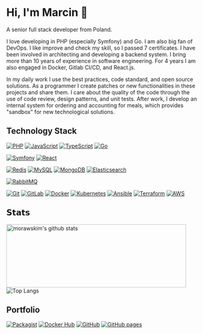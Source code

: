 # Hi, I'm Marcin 👋

A senior full stack developer from Poland.

I love developing in PHP (especially Symfony) and Go. I am also big fan of DevOps. I like improve and check my skill, so I passed 7 certificates.
I have been involved in architecting and developing a backend system. I bring more than 10 years of experience in software engineering. For 4 years I am also engaged in Docker, Gitlab CI/CD, and React.js.

In my daily work I use the best practices, code standard, and open source solutions. As a programmer I create patches or new functionalities in these projects and share them. I care about the quality of the code through the use of code review, design patterns, and unit tests.
After work, I develop an internal system for ordering and accounting for meals, which provides "sandbox" for new technological solutions.

## Technology Stack

[![PHP](https://img.shields.io/badge/-PHP-3776AB?style=flat-square&logo=php&logoColor=ffffff)](https://www.php.net/)
[![JavaScript](https://img.shields.io/badge/-JavaScript-%23F7DF1C?style=flat-square&logo=javascript&logoColor=000000&labelColor=%23F7DF1C&color=%23FFCE5A)](https://www.javascript.com/)
[![TypeScript](https://img.shields.io/badge/-TypeScript-007ACC?style=flat-square&logo=typescript&logoColor=white)](https://www.typescriptlang.org/)
[![Go](https://img.shields.io/badge/-Go-%2300ADD8.svg?style=flat-square&logo=go&logoColor=white)](https://go.dev/)

[![Symfony](https://img.shields.io/badge/-Symfony-092E20?style=flat-square&logo=Symfony&logoColor=ffffff)](https://www.symfony.com/)
[![React](https://img.shields.io/badge/-React-%23282C34?style=flat-square&logo=react)](https://reactjs.org/)

[![Redis](https://img.shields.io/badge/-Redis-DC382D?style=flat-square&logo=Redis&logoColor=ffffff)](https://redis.io/)
[![MySQL](https://img.shields.io/badge/-MySQL-4479A1?style=flat-square&logo=MySQL&logoColor=ffffff)](https://www.mysql.com/)
[![MongoDB](https://img.shields.io/badge/-MongoDB-47A248?style=flat-square&logo=MongoDB&logoColor=ffffff)](https://www.mongodb.com/)
[![Elasticsearch](https://img.shields.io/badge/-Elasticsearch-005571?style=flat-square&logo=Elasticsearch&logoColor=ffffff)](https://www.elastic.co/)

[![RabbitMQ](https://img.shields.io/badge/-RabbitMQ-FF6600?style=flat-square&logo=RabbitMQ&logoColor=ffffff)](https://www.rabbitmq.com/)

[![Git](https://img.shields.io/badge/-Git-%23F05032?style=flat-square&logo=git&logoColor=%23ffffff)](https://git-scm.com/)
[![GitLab](https://img.shields.io/badge/-GitLab%20CI%2FCD-FCA121?style=flat-square&logo=gitlab)](https://gitlab.com/)
[![Docker](https://img.shields.io/badge/-Docker-2496ED?style=flat-square&logo=docker&logoColor=ffffff)](https://www.docker.com/)
[![Kubernetes](https://img.shields.io/badge/-Kubernetes-326CE5?style=flat-square&logo=Kubernetes&logoColor=ffffff)](https://kubernetes.io/)
[![Ansible](https://img.shields.io/badge/Ansible-black?style=flat-square&logo=ansible)](https://www.ansible.com/)
[![Terraform](https://img.shields.io/badge/-Terraform-7B41BD?style=flat-square&logo=terraform&logoColor=ffffff)](https://www.terraform.io/)
[![AWS](https://img.shields.io/badge/-AWS-FF9900?style=flat-square&logo=amazon-aws&logoColor=white)](https://aws.amazon.com/)


## 𝗦𝘁𝗮𝘁𝘀

<!--
![morawskim's github stats](https://github-readme-stats.vercel.app/api?username=morawskim&show_icons=true&theme=nord)
![Top Langs](https://github-readme-stats.vercel.app/api/top-langs/?username=morawskim&layout=compact&hide=vim%20script,vim%20snippet)
-->

<img align="left" width="470" height="165" src="https://github-readme-stats.vercel.app/api?username=morawskim&show_icons=true&theme=nord" alt="morawskim's github stats"/>
  
<img align="center" src="https://github-readme-stats.vercel.app/api/top-langs/?username=morawskim&layout=compact&hide=vim%20script,vim%20snippet,roff&exclude_repo=morawskim.github.io&langs_count=6" alt="Top Langs" />
  
## Portfolio

[![Packagist](https://img.shields.io/badge/-Packagist-F28D1A?style=flat-square&logo=packagist&logoColor=ffffff)](https://packagist.org/packages/mmo/)
[![Docker Hub](https://img.shields.io/badge/-Docker%20Hub-2496ED?style=flat-square&logo=docker&logoColor=ffffff)](https://hub.docker.com/u/morawskim)
[![GitHub](https://img.shields.io/badge/-morawskim-181717?style=flat-square&logo=github&logoColor=ffffff)](https://github.com/morawskim/)
[![GitHub pages](https://img.shields.io/badge/-morawskim-222222?style=flat-square&logo=githubpages&logoColor=ffffff)](https://morawskim.github.io/)
